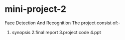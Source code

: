 # mini-project-2
Face Detection And Recognition
The project consist of:-
1. synopsis
2.final report
3.project code 
4.ppt

